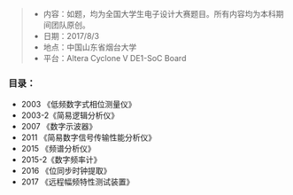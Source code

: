 > - 内容：如题，均为全国大学生电子设计大赛题目。所有内容均为本科期间团队原创。
> - 日期：2017/8/3
> - 地点：中国山东省烟台大学
> - 平台：Altera Cyclone V DE1-SoC Board

### 目录：

- 2003  《低频数字式相位测量仪》
- 2003-2《简易逻辑分析仪》
- 2007  《数字示波器》
- 2011  《简易数字信号传输性能分析仪》
- 2015  《频谱分析仪》
- 2015-2《数字频率计》
- 2016  《位同步时钟提取》
- 2017  《远程幅频特性测试装置》		
